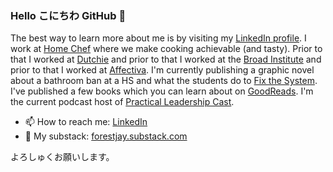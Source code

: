 ### Hello こにちわ GitHub 👋

The best way to learn more about me is by visiting my [LinkedIn profile](https://www.linkedin.com/in/foresthandford/). I work at [Home Chef](https://www.homechef.com/) where we make cooking achievable (and tasty). Prior to that I worked at [Dutchie](https://dutchie.com) and prior to that I worked at the [Broad Institute](https://www.broadinstitute.org/) and prior to that I worked at [Affectiva](https://affectiva.com). I'm currently publishing a graphic novel about a bathroom ban at a HS and what the students do to [Fix the System](https://forestjay.substack.com/). I've published a few books which you can learn about on [GoodReads](https://www.goodreads.com/author/show/17255626.Forest_J_Handford). I'm the current podcast host of [Practical Leadership Cast](https://practicalleadershipcast.buzzsprout.com/).

- 📫 How to reach me: [LinkedIn](https://www.linkedin.com/in/morikohandford/)
- 📝 My substack: [forestjay.substack.com](https://forestjay.substack.com/)

よろしゅくお願いします。
<!--
**ForestJay/ForestJay** is a ✨ _special_ ✨ repository because its `README.md` (this file) appears on your GitHub profile.

Here are some ideas to get you started:

- 🔭 I’m currently working on ...
- 🌱 I’m currently learning ...
- 👯 I’m looking to collaborate on ...
- 🤔 I’m looking for help with ...
- 💬 Ask me about ...
- 📫 How to reach me: ...
- 😄 Pronouns: ...
- ⚡ Fun fact: ...
-->
